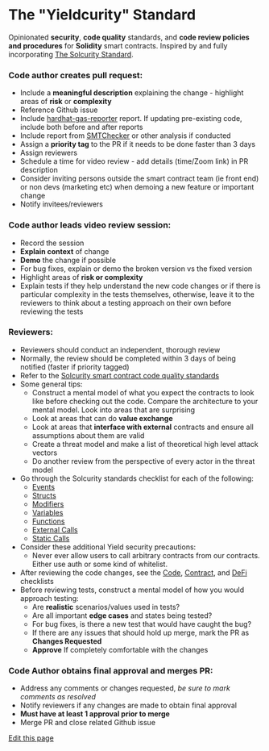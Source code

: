# The "Yieldcurity" Standard

Opinionated **security**, **code quality** standards, and **code review policies and procedures** for **Solidity** smart contracts.  Inspired by and fully incorporating [The Solcurity Standard](https://github.com/Rari-Capital/solcurity).


### Code author creates pull request:
- Include a **meaningful description** explaining the change - highlight areas of **risk** or **complexity**
- Reference Github issue
- Include [hardhat-gas-reporter](https://hardhat.org/plugins/hardhat-gas-reporter.html) report.  If updating pre-existing code, include both before and after reports
- Include report from [SMTChecker](https://docs.soliditylang.org/en/v0.8.7/smtchecker.html) or other analysis if conducted
- Assign a **priority tag** to the PR if it needs to be done faster than 3 days
- Assign reviewers
- Schedule a time for video review - add details (time/Zoom link) in PR description
- Consider inviting persons outside the smart contract team (ie front end) or non devs (marketing etc) when demoing a new feature or important change
- Notify invitees/reviewers


### Code author leads video review session:
- Record the session
- **Explain context** of change
- **Demo** the change if possible
- For bug fixes, explain or demo the broken version vs the fixed version
- Highlight areas of **risk or complexity**
- Explain tests if they help understand the new code changes or if there is particular complexity in the tests themselves, otherwise, leave it to the reviewers to think about a testing approach on their own before reviewing the tests

### Reviewers:
- Reviewers should conduct an independent, thorough review
- Normally, the review should be completed within 3 days of being notified (faster if priority tagged)
- Refer to the [Solcurity smart contract code quality standards](https://github.com/Rari-Capital/solcurity)
- Some general  tips:
    - Construct a mental model of what you expect the contracts to look like before checking out the code.  Compare the architecture to your mental model. Look into areas that are surprising
    - Look at areas that can do **value exchange**
    - Look at areas that **interface with external** contracts and ensure all assumptions about them are valid
    - Create a threat model and make a list of theoretical high level attack vectors
    - Do another review from the perspective of every actor in the threat model
- Go through the Solcurity standards checklist for each of the following:
    - [Events](https://github.com/Rari-Capital/solcurity#events)
    - [Structs](https://github.com/Rari-Capital/solcurity#structs)
    - [Modifiers](https://github.com/Rari-Capital/solcurity#modifiers)
    - [Variables](https://github.com/Rari-Capital/solcurity#variables)
    - [Functions](https://github.com/Rari-Capital/solcurity#functions)
    - [External Calls](https://github.com/Rari-Capital/solcurity#external-calls)
    - [Static Calls](https://github.com/Rari-Capital/solcurity#static-calls)
- Consider these additional Yield security precautions:
    - Never ever allow users to call arbitrary contracts from our contracts. Either use auth or some kind of whitelist.
- After reviewing the code changes, see the [Code](https://github.com/Rari-Capital/solcurity#events), [Contract](https://github.com/Rari-Capital/solcurity#events), and [DeFi](https://github.com/Rari-Capital/solcurity#events) checklists
- Before reviewing tests, construct a mental model of how you would approach testing:
    - Are **realistic** scenarios/values used in tests?
    - Are all important **edge cases** and states being tested?
    - For bug fixes, is there a new test that would have caught the bug?
    - If there are any issues that should hold up merge, mark the PR as **Changes Requested**
    - **Approve** If completely comfortable with the changes

### Code Author obtains final approval and merges PR:
- Address any comments or changes requested, _be sure to mark comments as resolved_
- Notify reviewers if any changes are made to obtain final approval
- **Must have at least 1 approval prior to merge**
- Merge PR and close related Github issue

[Edit this page](https://github.com/yieldprotocol/docs-v2/edit/main/operations/code_reviews.md)